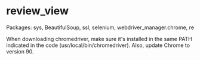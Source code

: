 # review_view

Packages: sys, BeautifulSoup, ssl, selenium, webdriver_manager.chrome, re

When downloading chromedriver, make sure it's installed in the same PATH indicated in the code (usr/local/bin/chromedriver). Also, update Chrome to version 90.
